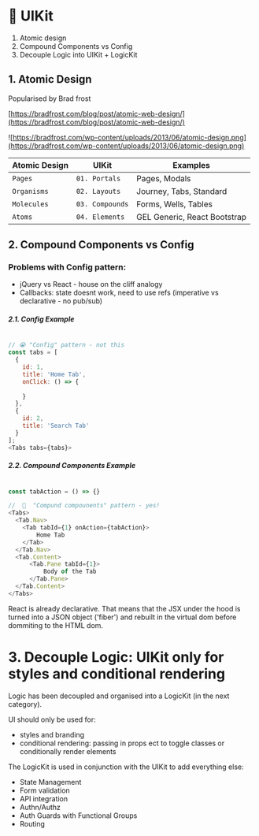 # 💅 UIKit

1. Atomic design
2. Compound Components vs Config
3. Decouple Logic into UIKit + LogicKit 

## 1. Atomic Design

Popularised by Brad frost

[https://bradfrost.com/blog/post/atomic-web-design/](https://bradfrost.com/blog/post/atomic-web-design/)

![https://bradfrost.com/wp-content/uploads/2013/06/atomic-design.png](https://bradfrost.com/wp-content/uploads/2013/06/atomic-design.png)

| Atomic Design | UIKit           | Examples                     |
| --- | --- | --- |
| `Pages`       | `01. Portals`   | Pages, Modals                |
| `Organisms`   | `02. Layouts`   | Journey, Tabs, Standard                |
| `Molecules`   | `03. Compounds` | Forms, Wells, Tables                  |
| `Atoms`       | `04. Elements`  | GEL Generic, React Bootstrap |

## 2. Compound Components vs Config

### Problems with Config pattern:
* jQuery vs React - house on the cliff analogy 
* Callbacks: state doesnt work, need to use refs (imperative vs declarative - no pub/sub)


##### 2.1. Config Example 
```js

// 😭 "Config" pattern - not this
const tabs = [
  {
    id: 1,
    title: 'Home Tab',
    onClick: () => {
      
    }
  },
  {
    id: 2,
    title: 'Search Tab'
  }
];
<Tabs tabs={tabs}>

```


##### 2.2. Compound Components Example 
```js

const tabAction = () => {}

//  🤑  "Compund compounents" pattern - yes!
<Tabs>
  <Tab.Nav>
    <Tab tabId={1} onAction={tabAction}>
        Home Tab
    </Tab>
  </Tab.Nav>
  <Tab.Content>
      <Tab.Pane tabId={1}>
          Body of the Tab
      </Tab.Pane>
  </Tab.Content>
</Tabs>

```

React is already declarative. That means that the JSX under the hood is turned into a JSON object ('fiber') and rebuilt in the virtual dom before dommiting to the HTML dom. 

# 3. Decouple Logic: UIKit only for styles and conditional rendering
Logic has been decoupled and organised into a LogicKit (in the next category).

UI should only be used for: 
* styles and branding 
* conditional rendering: passing in props ect to toggle classes or conditionally render elements 

The LogicKit is used in conjunction with the UIKit to add everything else: 
* State Management 
* Form validation 
* API integration
* Authn/Authz
* Auth Guards with Functional Groups 
* Routing 

